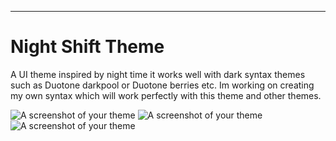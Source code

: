 
---

# Night Shift Theme



A UI theme inspired by night time it works well with dark syntax themes such as Duotone darkpool or Duotone berries etc.
Im working on creating my own syntax which will work perfectly with this theme and other themes.




![A screenshot of your theme](https://user-images.githubusercontent.com/7544317/27774432-107068b2-5f8a-11e7-9c73-3d3ebcc61e35.png)
![A screenshot of your theme](https://user-images.githubusercontent.com/7544317/27774464-90c18dd4-5f8a-11e7-8756-4c3be6de0075.png)
![A screenshot of your theme](https://user-images.githubusercontent.com/7544317/27774465-90d90b3a-5f8a-11e7-942f-49039b1fc80a.png)
